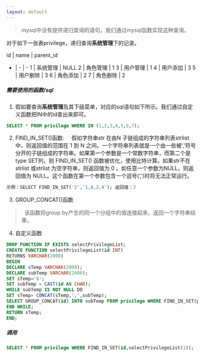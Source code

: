 ```yaml
---
layout: default
---
```


> mysql中没有提供递归查询的语句，我们通过mysql函数实现这种查询。

对于如下一张表privilege，递归查询**系统管理**下的记录。

id | name | parent_id
- | - | -
1 | 系统管理 | NULL
2 | 角色管理 | 1
3 | 用户管理 | 1
4 | 用户添加 | 3
5 | 用户删除 | 3
6 | 角色添加 | 2
7 | 角色删除 | 2

##### 需要使用的函数/sql
1. 假如要查询**系统管理**及其下级菜单，对应的sql语句如下所示。我们通过自定义函数把IN中的id查出来即可。
```sql
SELECT * FROM privilege WHERE IN (1,2,3,4,5,6,7);
```
2. FIND_IN_SET()函数:
&nbsp;&nbsp;&nbsp;&nbsp;假如字符串str 在由N 子链组成的字符串列表strlist 中，则返回值的范围在 1 到 N 之间。一个字符串列表就是一个由一些被‘,’符号分开的子链组成的字符串。如果第一个参数是一个常数字符串，而第二个是type SET列，则   FIND_IN_SET() 函数被优化，使用比特计算。如果str不在strlist 或strlist 为空字符串，则返回值为 0 。如任意一个参数为NULL，则返回值为 NULL。这个函数在第一个参数包含一个逗号(‘,’)时将无法正常运行。 
```sql
示例：SELECT FIND_IN_SET('2','1,A,2,4'); 返回值：3
```
3. GROUP_CONCAT()函数
> &nbsp;&nbsp;该函数将group by产生的同一个分组中的值连接起来，返回一个字符串结果。
4. 自定义函数
```sql
DROP FUNCTION IF EXISTS selectPrivilegeList;
CREATE FUNCTION selectPrivilegeList(id INT)
RETURNS VARCHAR(2000)
BEGIN
DECLARE sTemp VARCHAR(2000);
DECLARE subTemp VARCHAR(2000);
SET sTemp='$';
SET subTemp = CAST(id AS CHAR);
WHILE subTemp IS NOT NULL DO
SET sTemp= CONCAT(sTemp,',',subTemp);
SELECT GROUP_CONCAT(id) INTO subTemp FROM privilege WHERE FIND_IN_SET(parentId,subTemp)>0;
END WHILE;
RETURN sTemp;
END;
```
##### 调用
```sql
SELECT * FROM privilege WHERE FIND_IN_SET(id,selectPrivilegeList(1));
```

